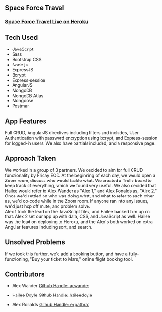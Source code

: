 
## Space Force Travel
### [Space Force Travel Live on Heroku](https://spaceforce.herokuapp.com/)

## Tech Used
- JavaScript
- Sass
- Bootstrap CSS
- Node.js
- ExpressJS
- Bcrypt
- Express-session
- AngularJS
- MongoDB
- MongoDB Atlas
- Mongoose
- Postman

## App Features
Full CRUD, AngularJS directives including filters and includes, User Authentication with password encryption using bcrypt, and Express-session for logged-in users. We also have partials included, and a responsive page.

## Approach Taken
We worked in a group of 3 partners. We decided to aim for full CRUD functionality by Friday EOD. At the beginning of each day, we would open a Zoom room, discuss who would tackle what. We created a Trello board to keep track of everything, which we found very useful. We also decided that Hailee would refer to Alex Wander as "Alex 1," and Alex Ronalds as, "Alex 2." Once we'd settled on who was doing what, and what to refer to each other as, we'd co-code while in the Zoom room. If anyone ran into any issues, we'd just hop off mute, and problem solve.  
Alex 1 took the lead on the JavaScript files, and Hailee backed him up on that. Alex 2 set our app up with data, CSS, and JavaScript as well. Hailee was the lead on deploying to Heroku, and the Alex's both worked on extra Angular features including sort, and search.

## Unsolved Problems
If we took this further, we'd add a booking button, and have a fully-functioning, "Buy your ticket to Mars," online flight booking tool.

## Contributors

- Alex Wander [Github Handle: acwander](https://github.com/acwander)

- Hailee Doyle [Github Handle: haileedoyle](https://github.com/haileedoyle)

- Alex Ronalds [Github Handle: expatbrat](https://github.com/expatbrat)
